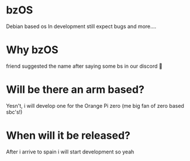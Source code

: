# bzOS
Debian based os 
In development still expect bugs and more....

# Why bzOS
friend suggested the name after saying some bs in our discord 🤑

# Will be there an arm based?
Yesn't, i will develop one for the Orange Pi zero (me big fan of zero based sbc's!)

# When will it be released?

After i arrive to spain i will start development so yeah 

